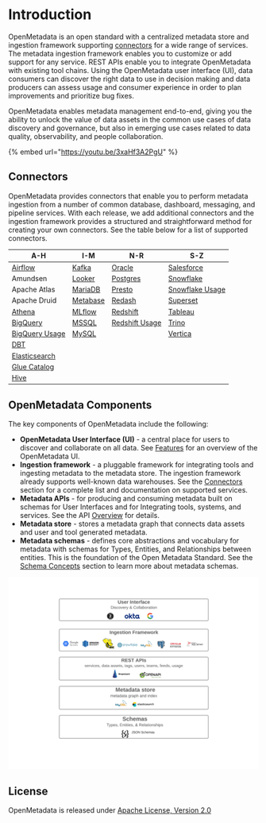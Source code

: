 # Introduction

OpenMetadata is an open standard with a centralized metadata store and ingestion framework supporting [connectors](connectors/) for a wide range of services. The metadata ingestion framework enables you to customize or add support for any service. REST APIs enable you to integrate OpenMetadata with existing tool chains. Using the OpenMetadata user interface (UI), data consumers can discover the right data to use in decision making and data producers can assess usage and consumer experience in order to plan improvements and prioritize bug fixes.

OpenMetadata enables metadata management end-to-end, giving you the ability to unlock the value of data assets in the common use cases of data discovery and governance, but also in emerging use cases related to data quality, observability, and people collaboration.

{% embed url="https://youtu.be/3xaHf3A2PgU" %}

## Connectors

OpenMetadata provides connectors that enable you to perform metadata ingestion from a number of common database, dashboard, messaging, and pipeline services. With each release, we add additional connectors and the ingestion framework provides a structured and straightforward method for creating your own connectors. See the table below for a list of supported connectors.

| A-H                                                                                            | I-M                                | N-R                                            | S-Z                                              |
| ---------------------------------------------------------------------------------------------- | ---------------------------------- | ---------------------------------------------- | ------------------------------------------------ |
| [Airflow](connectors/airflow/airflow.md)                                                       | [Kafka](connectors/kafka.md)       | [Oracle](connectors/oracle.md)                 | [Salesforce](connectors/salesforce.md)           |
| Amundsen                                                                                       | [Looker](connectors/looker.md)     | [Postgres](connectors/postgres.md)             | [Snowflake](connectors/snowflake.md)             |
| Apache Atlas                                                                                   | [MariaDB](connectors/mariadb.md)   | [Presto](connectors/presto.md)                 | [Snowflake Usage](connectors/snowflake-usage.md) |
| Apache Druid                                                                                   | [Metabase](connectors/metabase.md) | [Redash](connectors/redash.md)                 | [Superset](connectors/superset.md)               |
| [Athena](connectors/athena.md)                                                                 | [MLflow](connectors/mlflow.md)     | [Redshift](connectors/redshift.md)             | [Tableau](connectors/tableau.md)                 |
| [BigQuery](connectors/bigquery.md)                                                             | [MSSQL](connectors/mssql.md)       | [Redshift Usage](connectors/redshift-usage.md) | [Trino](connectors/trino.md)                     |
| [BigQuery Usage](connectors/bigquery-usage.md)                                                 | [MySQL](connectors/mysql/mysql.md) |                                                | [Vertica](connectors/vertica.md)                 |
| [DBT](https://github.com/open-metadata/OpenMetadata/blob/main/docs/broken-reference/README.md) |                                    |                                                |                                                  |
| [Elasticsearch](connectors/elastic-search.md)                                                  |                                    |                                                |                                                  |
| [Glue Catalog](connectors/glue-catalog.md)                                                     |                                    |                                                |                                                  |
| [Hive](connectors/hive.md)                                                                     |                                    |                                                |                                                  |

## OpenMetadata Components

The key components of OpenMetadata include the following:

* **OpenMetadata User Interface (UI)** - a central place for users to discover and collaborate on all data. See [Features](features.md) for an overview of the OpenMetadata UI.
* **Ingestion framework** - a pluggable framework for integrating tools and ingesting metadata to the metadata store. The ingestion framework already supports well-known data warehouses. See the [Connectors](./#connectors) section for a complete list and documentation on supported services.
* **Metadata APIs** - for producing and consuming metadata built on schemas for User Interfaces and for Integrating tools, systems, and services. See the API [Overview](metadata-standard/apis/overview.md) for details.
* **Metadata store** - stores a metadata graph that connects data assets and user and tool generated metadata.
* **Metadata schemas** - defines core abstractions and vocabulary for metadata with schemas for Types, Entities, and Relationships between entities. This is the foundation of the Open Metadata Standard. See the [Schema Concepts](metadata-standard/schemas/overview.md) section to learn more about metadata schemas.

![](<.gitbook/assets/openmetadata-overview (1).png>)

## License

OpenMetadata is released under [Apache License, Version 2.0](http://www.apache.org/licenses/LICENSE-2.0)
